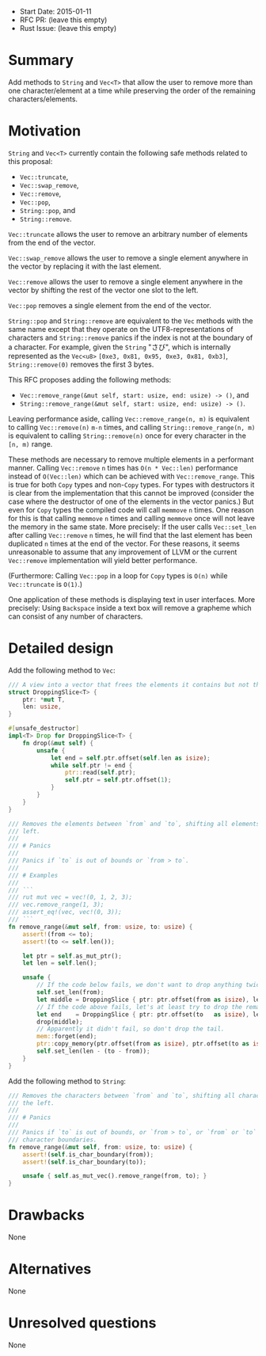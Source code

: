 - Start Date: 2015-01-11
- RFC PR: (leave this empty)
- Rust Issue: (leave this empty)

# Summary

Add methods to `String` and `Vec<T>` that allow the user to remove more than
one character/element at a time while preserving the order of the remaining
characters/elements.

# Motivation

`String` and `Vec<T>` currently contain the following safe methods related to
this proposal:

- `Vec::truncate`,
- `Vec::swap_remove`,
- `Vec::remove`,
- `Vec::pop`,
- `String::pop`, and
- `String::remove`.

`Vec::truncate` allows the user to remove an arbitrary number of elements from
the end of the vector.

`Vec::swap_remove` allows the user to remove a single element anywhere in the
vector by replacing it with the last element.

`Vec::remove` allows the user to remove a single element anywhere in the vector
by shifting the rest of the vector one slot to the left.

`Vec::pop` removes a single element from the end of the vector.

`String::pop` and `String::remove` are equivalent to the `Vec` methods with the
same name except that they operate on the UTF8-representations of characters and
`String::remove` panics if the index is not at the boundary of a character. For
example, given the `String` "さび", which is internally represented as the
`Vec<u8>` `[0xe3, 0x81, 0x95, 0xe3, 0x81, 0xb3]`, `String::remove(0)` removes
the first 3 bytes.

This RFC proposes adding the following methods:

- `Vec::remove_range(&mut self, start: usize, end: usize) -> ()`, and
- `String::remove_range(&mut self, start: usize, end: usize) -> ()`.

Leaving performance aside, calling `Vec::remove_range(n, m)` is equivalent to
calling `Vec::remove(n)` `m-n` times, and calling `String::remove_range(n, m)`
is equivalent to calling `String::remove(n)` once for every character in the
`[n, m)` range.

These methods are necessary to remove multiple elements in a performant manner.
Calling `Vec::remove` `n` times has `O(n * Vec::len)` performance instead of
`O(Vec::len)` which can be achieved with `Vec::remove_range`. This is true for
both `Copy` types and non-`Copy` types. For types with destructors it is clear
from the implementation that this cannot be improved (consider the case where
the destructor of one of the elements in the vector panics.) But even for `Copy`
types the compiled code will call `memmove` `n` times. One reason for this is
that calling `memmove` `n` times and calling `memmove` once will not leave the
memory in the same state. More precisely: If the user calls `Vec::set_len` after
calling `Vec::remove` `n` times, he will find that the last element has been
duplicated `n` times at the end of the vector. For these reasons, it seems
unreasonable to assume that any improvement of LLVM or the current `Vec::remove`
implementation will yield better performance.

(Furthermore: Calling `Vec::pop` in a loop for `Copy` types is `O(n)` while
`Vec::truncate` is `O(1)`.)

One application of these methods is displaying text in user interfaces. More
precisely: Using `Backspace` inside a text box will remove a grapheme which can
consist of any number of characters.

# Detailed design

Add the following method to `Vec`:

```rust
/// A view into a vector that frees the elements it contains but not the pointer.
struct DroppingSlice<T> {
    ptr: *mut T,
    len: usize,
}

#[unsafe_destructor]
impl<T> Drop for DroppingSlice<T> {
    fn drop(&mut self) {
        unsafe {
            let end = self.ptr.offset(self.len as isize);
            while self.ptr != end {
                ptr::read(self.ptr);
                self.ptr = self.ptr.offset(1);
            }
        }
    }
}

/// Removes the elements between `from` and `to`, shifting all elements after `to` to the
/// left.
///
/// # Panics
///
/// Panics if `to` is out of bounds or `from > to`.
///
/// # Examples
///
/// ```
/// rut mut vec = vec!(0, 1, 2, 3);
/// vec.remove_range(1, 3);
/// assert_eq!(vec, vec!(0, 3));
/// ```
fn remove_range(&mut self, from: usize, to: usize) {
    assert!(from <= to);
    assert!(to <= self.len());

    let ptr = self.as_mut_ptr();
    let len = self.len();

    unsafe {
        // If the code below fails, we don't want to drop anything twice.
        self.set_len(from);
        let middle = DroppingSlice { ptr: ptr.offset(from as isize), len: to  - from };
        // If the code above fails, let's at least try to drop the remaining elements.
        let end    = DroppingSlice { ptr: ptr.offset(to   as isize), len: len - to   };
        drop(middle);
        // Apparently it didn't fail, so don't drop the tail.
        mem::forget(end);
        ptr::copy_memory(ptr.offset(from as isize), ptr.offset(to as isize), len - to);
        self.set_len(len - (to - from));
    }
}
```

Add the following method to `String`:

```rust
/// Removes the characters between `from` and `to`, shifting all characters after `to` to
/// the left.
///
/// # Panics
///
/// Panics if `to` is out of bounds, or `from > to`, or `from` or `to` are not at
/// character boundaries.
fn remove_range(&mut self, from: usize, to: usize) {
    assert!(self.is_char_boundary(from));
    assert!(self.is_char_boundary(to));

    unsafe { self.as_mut_vec().remove_range(from, to); }
}
```

# Drawbacks

None

# Alternatives

None

# Unresolved questions

None
